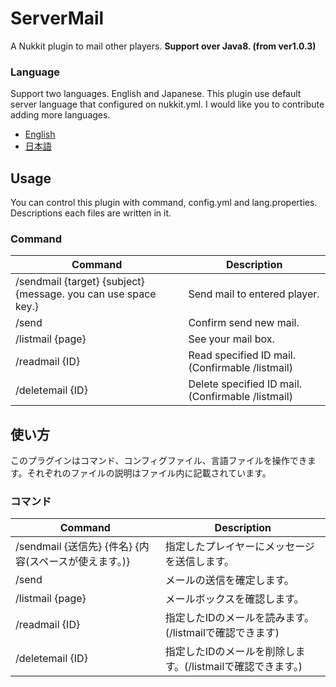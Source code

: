 # ServerMail
A Nukkit plugin to mail other players.
**Support over Java8. (from ver1.0.3)**
### Language
Support two languages. English and Japanese. This plugin use default server language that configured on nukkit.yml. I would like you to contribute adding more languages.
 - [English](#Usage)
 - [日本語](#使い方)
## Usage
You can control this plugin with command, config.yml and lang.properties. Descriptions each files are written in it.
### Command
| Command | Description |
|--|--|
| /sendmail {target} {subject} {message. you can use space key.} | Send mail to entered player. |
| /send | Confirm send new mail. |
| /listmail {page} | See your mail box. |
| /readmail {ID} | Read specified ID mail.(Confirmable /listmail) |
| /deletemail {ID} | Delete specified ID mail.(Confirmable /listmail) |
## 使い方
このプラグインはコマンド、コンフィグファイル、言語ファイルを操作できます。それぞれのファイルの説明はファイル内に記載されています。
### コマンド
| Command | Description |
|--|--|
| /sendmail {送信先} {件名} {内容(スペースが使えます。)} | 指定したプレイヤーにメッセージを送信します。 |
| /send | メールの送信を確定します。 |
| /listmail {page} | メールボックスを確認します。 |
| /readmail {ID} | 指定したIDのメールを読みます。(/listmailで確認できます) |
| /deletemail {ID} | 指定したIDのメールを削除します。(/listmailで確認できます。) |
